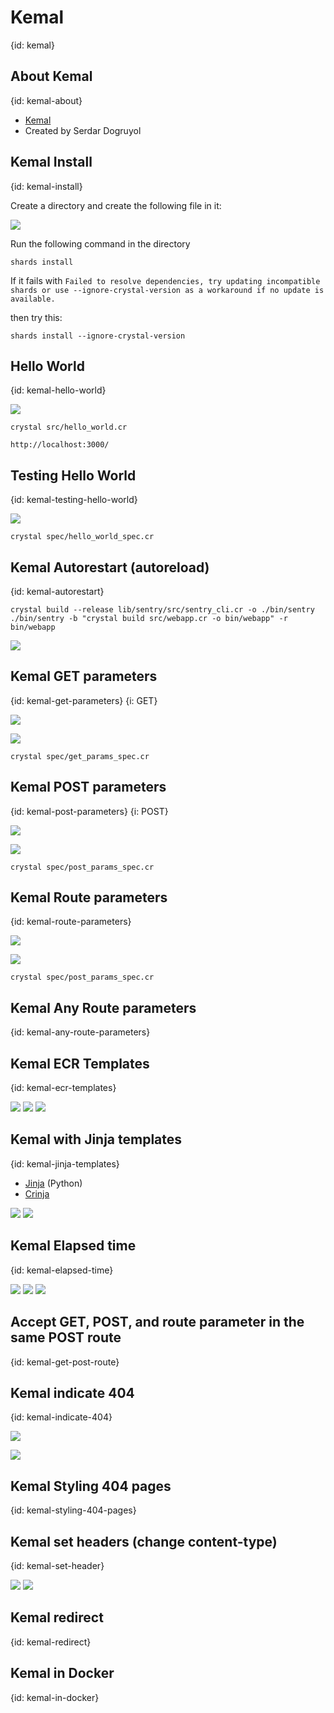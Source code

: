 # Kemal
{id: kemal}

## About Kemal
{id: kemal-about}

* [Kemal](https://kemalcr.com/)
* Created by Serdar Dogruyol

## Kemal Install
{id: kemal-install}

Create a directory and create the following file in it:

![](examples/kemal/shard.yml)

Run the following command in the directory

```
shards install
```

If it fails with
`Failed to resolve dependencies, try updating incompatible shards or use --ignore-crystal-version as a workaround if no update is available.`

then try this:

```
shards install --ignore-crystal-version
```

## Hello World
{id: kemal-hello-world}

![](examples/kemal/src/hello_world.cr)

```
crystal src/hello_world.cr
```

```
http://localhost:3000/
```

## Testing Hello World
{id: kemal-testing-hello-world}


![](examples/kemal/spec/hello_world_spec.cr)

```
crystal spec/hello_world_spec.cr
```

## Kemal Autorestart (autoreload)
{id: kemal-autorestart}

```
crystal build --release lib/sentry/src/sentry_cli.cr -o ./bin/sentry
./bin/sentry -b "crystal build src/webapp.cr -o bin/webapp" -r bin/webapp
```
![](examples/kemal/src/webapp.cr)

## Kemal GET parameters
{id: kemal-get-parameters}
{i: GET}

![](examples/kemal/src/get_params.cr)

![](examples/kemal/spec/get_params_spec.cr)

```
crystal spec/get_params_spec.cr
```

## Kemal POST parameters
{id: kemal-post-parameters}
{i: POST}

![](examples/kemal/src/post_params.cr)

![](examples/kemal/spec/post_params_spec.cr)

```
crystal spec/post_params_spec.cr
```


## Kemal Route parameters
{id: kemal-route-parameters}

![](examples/kemal/src/route_params.cr)

![](examples/kemal/spec/route_params_spec.cr)

```
crystal spec/post_params_spec.cr
```

## Kemal Any Route parameters
{id: kemal-any-route-parameters}

## Kemal ECR Templates
{id: kemal-ecr-templates}

![](examples/kemal/src/ecr_template.cr)
![](examples/kemal/src/views/page.ecr)
![](examples/kemal/src/views/layouts/layout.ecr)

## Kemal with Jinja templates
{id: kemal-jinja-templates}

* [Jinja](https://jinja.palletsprojects.com/) (Python)
* [Crinja](https://straight-shoota.github.io/crinja/)

![](examples/kemal/src/jinja.cr)
![](examples/kemal/src/views/home.html.j2)


## Kemal Elapsed time
{id: kemal-elapsed-time}

![](examples/kemal/src/elapsed_time.cr)
![](examples/kemal/src/views/layouts/layout_with_elapsed_time.ecr)
![](examples/kemal/src/views/time.ecr)

## Accept GET, POST, and route parameter in the same POST route
{id: kemal-get-post-route}

## Kemal indicate 404
{id: kemal-indicate-404}

![](examples/kemal/src/send_404.cr)

![](examples/kemal/spec/send_404_spec.cr)

## Kemal Styling 404 pages
{id: kemal-styling-404-pages}


## Kemal set headers (change content-type)
{id: kemal-set-header}

![](examples/kemal/src/set_header.cr)
![](examples/kemal/spec/set_header_spec.cr)

## Kemal redirect
{id: kemal-redirect}

## Kemal in Docker
{id: kemal-in-docker}

